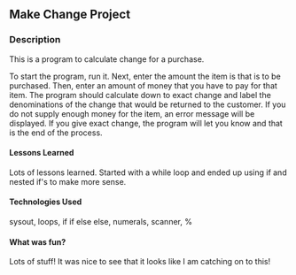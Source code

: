 ## Make Change Project

### Description
This is a program to calculate change for a purchase.

To start the program, run it. Next, enter the amount the item is that is to be purchased. Then, enter an amount of money that you have to pay for that item. The program should calculate down to exact change and label the denominations of the change that would be returned to the customer. If you do not supply enough money for the item, an error message will be displayed. If you give exact change, the program will let you know and that is the end of the process.

#### Lessons Learned

Lots of lessons learned. Started with a while loop and ended up using if and nested if's to make more sense.

#### Technologies Used

sysout, loops, if if else else, numerals, scanner, %

#### What was fun?
Lots of stuff! It was nice to see that it looks like I am catching on to this!
